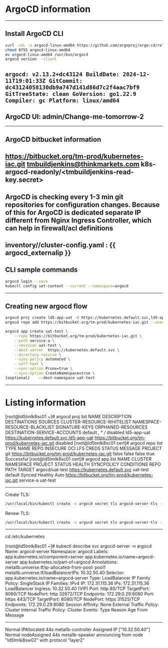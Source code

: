 # ArgoCD information 
----------------------------------------------------------------------------------------------------------------------------------------------------------
## Install ArgoCD CLI

```bash
curl -sSL -o argocd-linux-amd64 https://github.com/argoproj/argo-cd/releases/latest/download/argocd-linux-amd64
chmod 0755 argocd-linux-amd64
mv argocd-linux-amd64 /usr/bin/argocd
argocd version --client
```
`
argocd: v2.13.2+dc43124
  BuildDate: 2024-12-11T19:01:33Z
  GitCommit: dc43124058130db9a747d141d86d7c2f4aac7bf9
  GitTreeState: clean
  GoVersion: go1.22.9
  Compiler: gc
  Platform: linux/amd64
`
----------------------------------------------------------------------------------------------------------------------------------------------------------
## ArgoCD UI: admin/Change-me-tomorrow-2
----------------------------------------------------------------------------------------------------------------------------------------------------------
## ArgoCD bitbucket information
https://bitbucket.org/tm-prod/kubernetes-iac.git
tmbuildjenkins@thinkmarkets.com 
k8s-argocd-readonly/<tmbuildjenkins-read-key.secret>
----------------------------------------------------------------------------------------------------------------------------------------------------------
## ArgoCD is checking every 1-3 min git repositories for configuration changes. Because of this for ArgoCD is dedicated separate IP different from Nginx Ingress Controller, which can help in firewall/acl definitions 
inventory/<ld5>/cluster-config.yaml : {{ argocd_externalip }}
----------------------------------------------------------------------------------------------------------------------------------------------------------
## CLI sample commands
```bash
argocd login --core
kubectl config set-context --current --namespace=argocd
```
----------------------------------------------------------------------------------------------------------------------------------------------------------
##  Creating new argocd flow 
```bash
argocd proj create ld5-app-uat -d https://kubernetes.default.svc,ld5-app-uat -s https://bitbucket.org/tm-prod/kubernetes-iac.git
argocd repo add https://bitbucket.org/tm-prod/kubernetes-iac.git --username tmbuildjenkins --password <tmbuildjenkins-read-key.secret>

argocd app create uat-test \
    --repo https://bitbucket.org/tm-prod/kubernetes-iac.git \
    --path service-a \
    --revision uat-test \
    --dest-server  https://kubernetes.default.svc \
    --directory-recurse \
    --sync-policy automated \
    --self-heal \
    --sync-option Prune=true \
    --sync-option CreateNamespace=true \
(ooptional)    --dest-namespace uat-test
```
----------------------------------------------------------------------------------------------------------------------------------------------------------
# Listing information

[root@ld5tmlk8sc01 ~]# argocd proj list
NAME         DESCRIPTION  DESTINATIONS                                SOURCES                                           CLUSTER-RESOURCE-WHITELIST  NAMESPACE-RESOURCE-BLACKLIST  SIGNATURE-KEYS  ORPHANED-RESOURCES  DESTINATION-SERVICE-ACCOUNTS
default                   *,*                                         *                                                 */*                         <none>                        <none>          disabled            <none>
ld5-app-uat               https://kubernetes.default.svc,ld5-app-uat  https://bitbucket.org/tm-prod/kubernetes-iac.git  <none>                      <none>                        <none>          disabled            <none>
[root@ld5tmlk8sc01 cert]# argocd repo list
TYPE  NAME  REPO                                              INSECURE  OCI    LFS    CREDS  STATUS      MESSAGE  PROJECT
git         https://bitbucket.org/tm-prod/kubernetes-iac.git  false     false  false  true   Successful
[root@ld5tmlk8sc01 cert]# argocd app list
NAME             CLUSTER                         NAMESPACE  PROJECT  STATUS  HEALTH   SYNCPOLICY  CONDITIONS  REPO                                              PATH       TARGET
argocd/uat-test  https://kubernetes.default.svc  uat-test   default  Synced  Healthy  Auto        <none>      https://bitbucket.org/tm-prod/kubernetes-iac.git  service-a  uat-test

----------------------------------------------------------------------------------------------------------------------------------------------------------
Create TLS:
```bash
/usr/local/bin/kubectl create -n argocd secret tls argocd-server-tls --cert=/etc/letsencrypt/live/argocd.tfxcorp.com/fullchain.pem --key=/etc/letsencrypt/live/argocd.tfxcorp.com/privkey.pem
```
Renew TLS:
```bash
/usr/local/bin/kubectl create -n argocd secret tls argocd-server-tls --save-config --dry-run=client --key=/etc/letsencrypt/live/argocd.tfxcorp.com/privkey.pem --cert=/etc/letsencrypt/live/argocd.tfxcorp.com/fullchain.pem -o yaml | kubectl apply -f -
```
----------------------------------------------------------------------------------------------------------------------------------------------------------

cd /etc/kubernetes

[root@ld5tmlk8sc01 ~]# kubectl describe svc argocd-server -n argocd
Name:                     argocd-server
Namespace:                argocd
Labels:                   app.kubernetes.io/component=server
                          app.kubernetes.io/name=argocd-server
                          app.kubernetes.io/part-of=argocd
Annotations:              metallb.universe.tf/ip-allocated-from-pool: pool1
                          metallb.universe.tf/loadBalancerIPs: 10.32.50.40
Selector:                 app.kubernetes.io/name=argocd-server
Type:                     LoadBalancer
IP Family Policy:         SingleStack
IP Families:              IPv4
IP:                       172.31.115.36
IPs:                      172.31.115.36
LoadBalancer Ingress:     10.32.50.40 (VIP)
Port:                     http  80/TCP
TargetPort:               8080/TCP
NodePort:                 http  32672/TCP
Endpoints:                172.29.0.29:8080
Port:                     https  443/TCP
TargetPort:               8080/TCP
NodePort:                 https  31525/TCP
Endpoints:                172.29.0.29:8080
Session Affinity:         None
External Traffic Policy:  Cluster
Internal Traffic Policy:  Cluster
Events:
  Type    Reason        Age   From                Message
  ----    ------        ----  ----                -------
  Normal  IPAllocated   44s   metallb-controller  Assigned IP ["10.32.50.40"]
  Normal  nodeAssigned  44s   metallb-speaker     announcing from node "ld5tmlk8sw02" with protocol "layer2"
